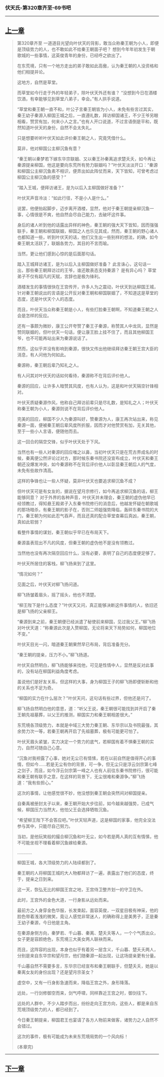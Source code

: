 ### 伏天氏-第320章齐至-69书吧

--------
[上一章](./d4462ea4d0b720b63250bdef8686e544.md)
--------


>
>
>
>第320章齐至
>一道道目光望向叶伏天的背影，敢当众称秦王朝为小人，即便是顶级势力的人，也不敢如此不给秦王朝面子吧？
>想到今年年初发生于朝歌城的一些事情，这英俊青年的身份，已经呼之欲出了。
>
>在东荒境，只有一个地方走出的弟子敢如此高傲，认为秦王朝的人没资格和他们相提并论。
>
>这地方，自然是草堂。
>
>而草堂如今行走于外的年轻弟子，除叶伏天外还有谁？
>“没想到今日在酒楼饮酒，有幸能够见到草堂八弟子，幸会。”有人拱手说道。
>
>“草堂和秦王朝一直不和，叶公子言秦王朝皆为小人，未免有些言过其实，秦王幼子秦源入柳国王城之后，一直遵礼数，拜访柳国诸王，不少王爷另眼相看，赞赏有加，何来小人之言。”也有人开口说道，不过言语倒是平和，既然知道叶伏天的身份，自然不会太失礼。
>
>只是想要听听叶伏天如此评价秦王朝之人，究竟凭借什么。
>
>莫非，他对柳国公主柳沉鱼有意？
>
>“秦王朝以秦梦若下嫁东华宗联姻、又以秦王孙秦离追求楚夭夭，如今再让秦源提亲柳国，他这是要向东荒所有势力联姻吗？”叶伏天淡淡开口：“秦源和柳国公主柳沉鱼素不相识，便弄出如此阵仗而来，天下皆知，可曾考虑过柳国公主柳沉鱼的感受？”
>
>“踏入王城，便拜访诸王，是为以后入主柳国做好准备？”
>
>叶伏天声音冷淡：“如此行径，不是小人是什么。”
>
>说罢，他便抬起脚步，迈步离开酒楼，显然，他对于秦王朝提亲柳沉鱼一事，心情很是不爽，他自然会尽自己能力，去破坏这件事。
>
>身后的诸人听到他的话露出异样的神色，秦王朝的强大天下皆知，因而强强联手，秦王朝和柳国联姻，柳国之人也乐见其成，然而，秦王朝的野心诸人也都知道一些，听到叶伏天的话，他们又生出一些别样的想法，的确，如今秦王朝太活跃了，联姻各势力，其目的不言而喻。
>
>当然，更让他们感到心惊的是后面那句话。
>
>踏入王城拜访诸王，是为以后入主柳国做好准备？
>此言诛心，这句话一出，那些秦王朝拜访过的王爷，谁还敢表态支持秦源？
>是有异心吗？
>草堂弟子不仅有超凡的天赋，言辞也是极为锋利。
>
>酒楼发生的事情很快在王宫传开，许多人为之震动，叶伏天到达柳国王城，针对秦王朝说出的言语是公开反对秦王朝和柳国联姻了，不知道这是草堂的态度，还是叶伏天个人的态度。
>
>而且，叶伏天当众称秦王朝是小人，有些打脸秦王朝啊，不知道秦王朝之人会是怎样的反应。
>
>还有一事颇为微妙，康王公开夸赞了秦王子秦源，称赞其人中龙凤，显然是赞同联姻的，但叶伏天一句话，便让康王脸上挂不住了，而且其他柳国王爷，也不可能再站出来为秦源说话了。
>
>然而，这似乎并没有影响到秦源，很快又传出他继续拜访秦王朝王宫大臣的消息，有人问他为何如此。
>
>秦源称，秦王朝后辈乃知礼之人。
>
>有人问其对叶伏天的话如何看待，秦源称不在背后评价他人。
>
>秦源的回应，让许多人暗赞其风度，也有人认为，这是和叶伏天隔空针锋相对。
>
>叶伏天质疑秦源作风，他称自己拜访前辈只是尽礼数，是知礼之人；叶伏天称秦王朝为小人，秦源则说不在背后评价他人。
>
>完美的回应，柳国不少人为秦源叫好，赞秦源为人，康王再次站出来，称见秦源一面，便被秦王朝后辈风度所折服，因而才对他赞赏有加，无关其他，至于一些小人言语，便随他而去。
>
>这一回合的隔空交锋，似乎叶伏天处于下风。
>
>当然也有一些人对秦源的回应嗤之以鼻，当初叶伏天只是在荒古界成名的时候，秦离便公然评论过对方，那时候东秦书院还没宣布成立，叶伏天和秦王朝还没爆发冲突，如今秦源称不在背后评价他人以彰显秦王朝后人的气度，未免有些故作清高。
>
>这样的争锋也让一些人怀疑，莫非叶伏天也要追求柳沉鱼不成？
>
>但叶伏天可是有女友的，据说在望月宗修行，如今再追求柳沉鱼的话，柳王能够同意？
>对于外界的各种声音，叶伏天并未理会，秦王朝的虚伪他早已经领教过，得知悬王殿弟子入东秦书院修行的消息后，他越发怀疑在朝歌城的那场暗杀，有秦王朝的影子在，否则二师姐强势降临，轰碎东秦书院的大门，秦王朝为何如此忍气吞声，而且还真的配合草堂查幕后真凶，秦王朝，真如此软弱？
>
>看整件事情的谋划，秦王朝似乎早已在布局天下。
>
>秦源虽表现出不凡的风度，但秦王朝的虚伪他不是没有领教过。
>
>当然他也没有再次隔空回应什么，没有必要，表明了自己的态度便足够了。
>
>叶伏天所居住的客栈，柳飞扬来到了这里。
>
>“情况如何？”
>
>见面之后，叶伏天对柳飞扬问道。
>
>柳飞扬皱着眉头，摇了摇头，他也不清楚。
>
>“柳王陛下是什么态度？”叶伏天又问，真正能够决断这件事情的人，依旧还是柳飞扬的父亲柳王。
>
>“秦源到来之前，秦王朝便已经派遣了秘使前来柳国，见过我父王。”柳飞扬对叶伏天道：“称秦源此次是入赘柳国，无论将来天下局势如何，柳国地位不变。”
>
>叶伏天目光一闪，暗道秦王朝果然早已布局，背后准备充分。
>
>“秦王朝的提亲，压力不小。”柳飞扬道。
>
>叶伏天自然明白，柳飞扬能够来找他，可见是性情中人，显然是反对此事的，没有站在柳国利益角度考虑。
>
>虽说他们是好友关系，但这样的大事，身为柳国王子的柳飞扬即便斩断和他的关系也不足为奇。
>
>“柳国的实力在什么层次？”叶伏天问，这句话有些过界，但他还是问了。
>
>柳飞扬自然明白他的意思，道：“听父王说，秦王朝很可能找到并开启了秦王朝先祖墓葬，以父王的推测，柳国实力和秦王朝相差很大。”
>
>东荒境各顶级势力，本就是中域三大势力秦王朝、东华宗以及书院最强，其余势力次一等，若秦王朝再开启了先祖墓葬，极有可能更可怕了。
>
>叶伏天眉头紧皱，实力决定一个势力的底气，若柳国有着不惧秦王朝的实力，自然可随自己心意。
>
>“沉鱼对我袒露了心事，她对无尘已有情愫，若在以前自然是值得开心的事情，但如今……若是无尘有你的背景，可一争，但无尘只是浮云剑宗第七峰之剑子，而且，如今浮云剑宗第一峰之人也有人前往东秦书院修行，很可能和秦王朝有联手之意，在这样的背景下，无尘很难和秦源争。”柳飞扬道：“我有些担心。”
>
>这次的事情，让他感觉很不妙，他没想到秦王朝会突然间对柳国提亲。
>
>自秦禹被册封太子以来，秦王朝开始大步往前，如今越来越强势，已成气候，柳国压力当然大，他怕父王会选择牺牲沉鱼。
>
>“希望柳王陛下不会答应吧。”叶伏天轻声道，这是柳国的家事，他完全没法参与其中，只能尽自己努力。
>
>当初，是他玩笑般的撮合柳沉鱼和叶无尘，如今若是两人真的互有情愫，他不可能坐视不理看着柳沉鱼嫁给秦源。
>
>…………
>
>柳国王城，各大顶级势力的人陆续都到了。
>
>秦王朝的人将柳国王城的大人物都拜访了一遍，表露出了他们的态度，终于，提亲之日到来。
>
>这一天，恢弘无比的柳国王宫之地，王宫侍卫整齐划一的守卫在外。
>
>此时，王宫外的金色大道，一行身影从远处而来。
>
>最前方之人身穿金色华服，长发束起，面容英俊，一双星目极有神采，他的脸色带着浅浅的微笑，竟让人感觉非常迷人，的确称得上是美男子，正是秦王幼子秦源，今日他是主角。
>
>在秦源身侧方向，秦梦若、千山暮、秦离、楚夭夭等人，一个个气质出众，女子更是容颜绝色，东荒境三大美女两人联袂而来。
>
>而且，这阵容的出现，本身也似乎有着另一层含义，千山暮、楚夭夭两人，分别是来自东华宗和望月宗，他们随秦源一起出现，让这场提亲更有分量。
>
>千山暮自然不需要多言，东华宗已经宣布和秦王朝联手，但楚夭夭，她是以秦离女友的身份出现？还是望月宗圣女？
>
>虚空中，又有一行身影急速而来，降临王宫之外，身形降落。
>
>远处，一行剑修御空而来，剑气呼啸，同样靠近王宫之时，御剑往下。
>
>远处的人群中，不少人踏步而出，纷纷走向王宫方向，这些人，都是来自东荒境顶级势力的人，都已经到了。
>
>今日秦王朝提亲，柳国君王也宴请了各方人物前来做客，诸势力之人自然不会错过。
>
>这次的事件，极有可能成为未来东荒境局势的一个风向标！
>
>(本章完)
>
>

--------
[下一章](./fc6d0481aa2fee1d1cb3be6210becdc1.md)
--------
